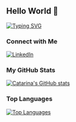 ## Hello World 👋

<a href="https://git.io/typing-svg"><img src="https://readme-typing-svg.demolab.com?font=Din+Pro&pause=1000&color=6A9080&center=true&width=450&height=60&lines=I'm+Catarina+%3A);a+Data+Science+Master's+Student" alt="Typing SVG" /></a>
### Connect with Me
[![LinkedIn](https://img.shields.io/badge/-LinkedIn-blue?style=flat&logo=Linkedin&logoColor=white)](www.linkedin.com/in/catarina-gn-nunes)

### My GitHub Stats
[![Catarina's GitHub stats](https://github-readme-stats.vercel.app/api?username=CatarinaGN&show_icons=true&theme=radical)](https://github.com/CatarinaGN/github-readme-stats)

### Top Languages
[![Top Languages](https://github-readme-stats.vercel.app/api/top-langs/?username=CatarinaGN&layout=compact)](https://github.com/CatarinaGN/github-readme-stats)


